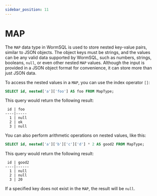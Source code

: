 ```yaml
---
sidebar_position: 11
---
```


# MAP

The `MAP` data type in WormSQL is used to store nested key-value pairs, similar to JSON objects. The object keys must be strings, and the values can be any valid data supported by WormSQL, such as numbers, strings, booleans, `null`, or even other nested `MAP` values. Although the input is provided in a JSON object format for convenience, it can store more than just JSON data.

To access the nested values in a `MAP`, you can use the index operator `[]`:

```sql
SELECT id, nested['a']['foo'] AS foo FROM MapType;
```

This query would return the following result:

```
 id | foo
----|-----
  1 | null
  2 | ok
  3 | null
```

You can also perform arithmetic operations on nested values, like this:

```sql
SELECT id, nested['a']['b']['c']['d'] * 2 AS good2 FROM MapType;
```

This query would return the following result:

```
 id | good2
----|------
  1 | null
  2 | null
  3 | 20
```

If a specified key does not exist in the `MAP`, the result will be `null`. 